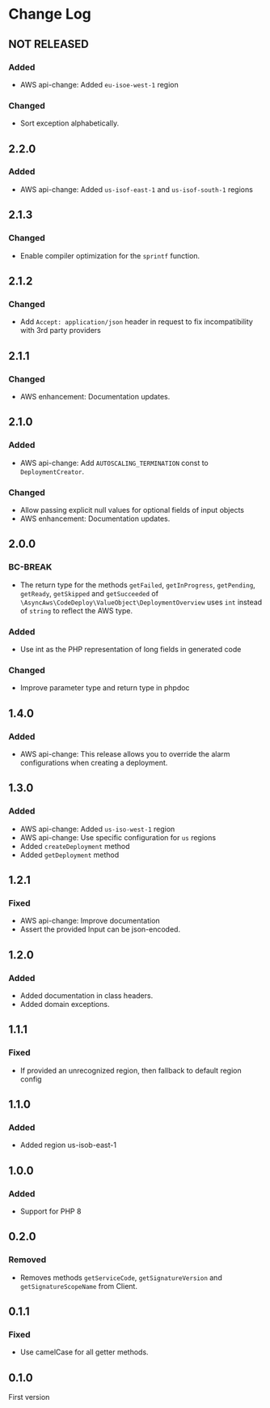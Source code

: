 # Change Log

## NOT RELEASED

### Added

- AWS api-change: Added `eu-isoe-west-1` region

### Changed

- Sort exception alphabetically.

## 2.2.0

### Added

- AWS api-change: Added `us-isof-east-1` and `us-isof-south-1` regions

## 2.1.3

### Changed

- Enable compiler optimization for the `sprintf` function.

## 2.1.2

### Changed

- Add `Accept: application/json` header in request to fix incompatibility with 3rd party providers

## 2.1.1

### Changed

- AWS enhancement: Documentation updates.

## 2.1.0

### Added

- AWS api-change: Add `AUTOSCALING_TERMINATION` const to `DeploymentCreator`.

### Changed

- Allow passing explicit null values for optional fields of input objects
- AWS enhancement: Documentation updates.

## 2.0.0

### BC-BREAK

- The return type for the methods `getFailed`, `getInProgress`, `getPending`, `getReady`, `getSkipped` and `getSucceeded` of `\AsyncAws\CodeDeploy\ValueObject\DeploymentOverview` uses `int` instead of `string` to reflect the AWS type.

### Added

- Use int as the PHP representation of long fields in generated code

### Changed

- Improve parameter type and return type in phpdoc

## 1.4.0

### Added

- AWS api-change: This release allows you to override the alarm configurations when creating a deployment.

## 1.3.0

### Added

- AWS api-change: Added `us-iso-west-1` region
- AWS api-change: Use specific configuration for `us` regions
- Added `createDeployment` method
- Added `getDeployment` method

## 1.2.1

### Fixed

- AWS api-change: Improve documentation
- Assert the provided Input can be json-encoded.

## 1.2.0

### Added

- Added documentation in class headers.
- Added domain exceptions.

## 1.1.1

### Fixed

- If provided an unrecognized region, then fallback to default region config

## 1.1.0

### Added

- Added region us-isob-east-1

## 1.0.0

### Added

- Support for PHP 8

## 0.2.0

### Removed

- Removes methods `getServiceCode`, `getSignatureVersion` and `getSignatureScopeName` from Client.

## 0.1.1

### Fixed

- Use camelCase for all getter methods.

## 0.1.0

First version

